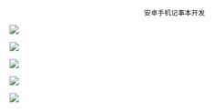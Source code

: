                                      安卓手机记事本开发

![](H:\Android_Lab\notepad_mid\image\1.jpg)

![](H:\Android_Lab\notepad_mid\image\2.jpg)

![](H:\Android_Lab\notepad_mid\image\3.jpg)

![](H:\Android_Lab\notepad_mid\image\4.jpg)

![](H:\Android_Lab\notepad_mid\image\5.jpg)

